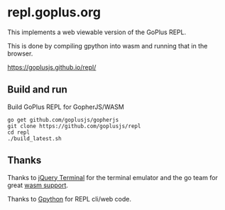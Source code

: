 # repl.goplus.org

This implements a web viewable version of the GoPlus REPL.

This is done by compiling gpython into wasm and running that in the
browser.

<https://goplusjs.github.io/repl/>


## Build and run

Build GoPlus REPL for GopherJS/WASM
```
go get github.com/goplusjs/gopherjs
git clone https://github.com/goplusjs/repl
cd repl
./build_latest.sh
```


## Thanks

Thanks to [jQuery Terminal](https://terminal.jcubic.pl/) for the
terminal emulator and the go team for great [wasm
support](https://github.com/golang/go/wiki/WebAssembly).

Thanks to [Gpython](https://github.com/go-python/gpython) for REPL cli/web code.
